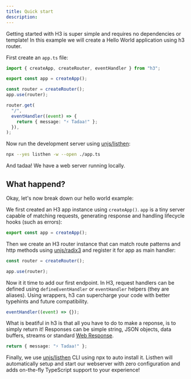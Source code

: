 ```yaml
---
title: Quick start
description:
---
```


Getting started with H3 is super simple and requires no dependencies or template! In this example we will create a Hello World application using h3 router.

First create an `app.ts` file:

```ts [app.ts]
import { createApp, createRouter, eventHandler } from "h3";

export const app = createApp();

const router = createRouter();
app.use(router);

router.get(
  "/",
  eventHandler((event) => {
    return { message: "⚡️ Tadaa!" };
  }),
);
```

Now run the development server using [unjs/listhen](https://listhen.unjs.io):

```bash [terminal]
npx --yes listhen -w --open ./app.ts
```

And tadaa! We have a web server running locally.

## What happend?

Okay, let's now break down our hello world example:

We first created an H3 app instance using `createApp()`. `app` is a tiny server capable of matching requests, generating response and handling lifecycle hooks (such as errors):

```ts
export const app = createApp();
```

Then we create an H3 router instance that can match route patterns and http methods using [unjs/radix3](https://radix3.unjs.io) and register it for app as main handler:

```ts
const router = createRouter();

app.use(router);
```

Now it it time to add our first endpoint. In H3, request handlers can be defined using `defineEventHandler` or `eventHandler` helpers (they are aliases). Using wrappers, h3 can supercharge your code with better typehints and future compatibility.

```ts
eventHandler((event) => {});
```

What is beatiful in h3 is that all you have to do to make a reponse, is to simply return it! Responses can be simple string, JSON objects, data buffers, streams or standard [Web Response](https://developer.mozilla.org/en-US/docs/Web/API/Response/Response).

```ts
return { message: "⚡️ Tadaa!" };
```

Finally, we use [unjs/listhen](https://listhen.unjs.io) CLI using npx to auto install it. Listhen will automatically setup and start our webserver with zero configuration and adds on-the-fly TypeScript support to your experience!
